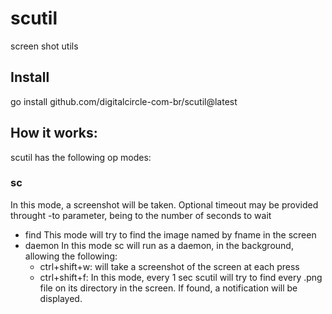 # scutil
screen shot utils

## Install

go install github.com/digitalcircle-com-br/scutil@latest

## How it works:

scutil has the following op modes:

### sc

In this mode, a screenshot will be taken. Optional timeout may be provided throught -to parameter, being to the number of seconds to wait

- find
    This mode will try to find the image named by fname in the screen
- daemon
    In this mode sc will run as a daemon, in the background, allowing the following:
    - ctrl+shift+w: will take a screenshot of the screen at each press
    - ctrl+shift+f: In this mode, every 1 sec scutil will try to find every .png file on its directory in the screen. If found, a notification will be displayed.

